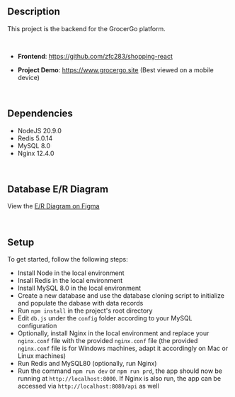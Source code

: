 ## Description
This project is the backend for the GrocerGo platform.

&nbsp;

- **Frontend**: https://github.com/zfc283/shopping-react

- **Project Demo**: https://www.grocergo.site (Best viewed on a mobile device)

&nbsp;

## Dependencies
* NodeJS 20.9.0
* Redis 5.0.14
* MySQL 8.0
* Nginx 12.4.0

&nbsp;

## Database E/R Diagram
View the [E/R Diagram on Figma](https://www.figma.com/file/oKegYA6cTIjn85LsG717DX/Untitled?type=design&node-id=0%3A1&mode=design&t=Uvdwy3vTF9caJhvc-1)  

&nbsp;

## Setup
To get started, follow the following steps:
* Install Node in the local environment
* Insall Redis in the local environment
* Install MySQL 8.0 in the local environment
* Create a new database and use the database cloning script to initialize and populate the dabase with data records
* Run `npm install` in the project's root directory
* Edit `db.js` under the `config` folder according to your MySQL configuration
* Optionally, install Nginx in the local environment and replace your `nginx.conf` file with the provided `nginx.conf` file (the provided `nginx.conf` file is for Windows machines, adapt it accordingly on Mac or Linux machines)
* Run Redis and MySQL80 (optionally, run Nginx)
* Run the command `npm run dev` or `npm run prd`, the app should now be running at `http://localhost:8000`. If Nginx is also run, the app can be accessed via `http://localhost:8080/api` as well




